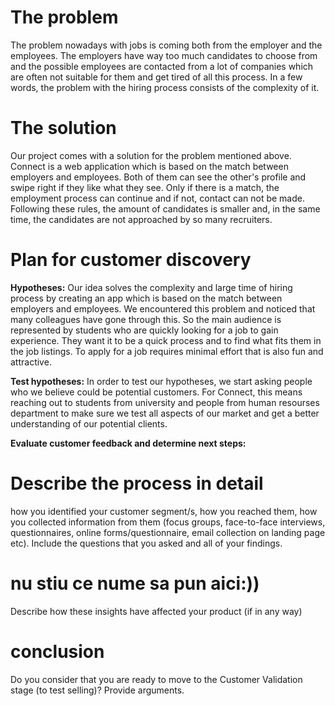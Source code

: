 # The problem

The problem nowadays with jobs is coming both from the employer and the employees. The employers have way too much candidates to choose from and the possible employees are contacted from a lot of companies which are often not suitable for them and get tired of all this process. In a few words, the problem with the hiring process consists of the complexity of it.

# The solution

Our project comes with a solution for the problem mentioned above.
Connect is a web application which is based on the match between employers and employees. Both of them can see the other's profile and swipe right if they like what they see. Only if there is a match, the employment process can continue and if not, contact can not be made. Following these rules, the amount of candidates is smaller and, in the same time, the candidates are not approached by so many recruiters.

# Plan for customer discovery 

**Hypotheses:**
Our idea solves the complexity and large time of hiring process by creating an app which is based on the match between employers and employees.
We encountered this problem and noticed that many colleagues have gone through this. So the main audience is represented by students who are quickly looking for a job to gain experience. They want it to be a quick process and to find what fits them in the job listings. To apply for a job requires minimal effort that is also fun and attractive.

**Test hypotheses:**
In order to test our hypotheses, we start asking people who we believe could be potential customers. For Connect, this means reaching out to students from university and people from human resourses department to make sure we test all aspects of our market and get a better understanding of our potential clients.

**Evaluate customer feedback and determine next steps:**


# Describe the process in detail

 how you identified your customer segment/s, how you reached them, how you collected information from them (focus groups, face-to-face interviews, questionnaires, online forms/questionnaire, email collection on landing page etc). Include the questions that you asked and all of your findings.
 
 # nu stiu ce nume sa pun aici:))
 Describe how these insights have affected your product (if in any way)
 
 # conclusion
 Do you consider that you are ready to move to the Customer Validation stage (to test selling)? Provide arguments.
 
 
